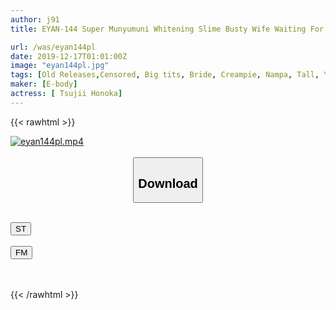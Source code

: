 ```yaml
---
author: j91
title: EYAN-144 Super Munyumuni Whitening Slime Busty Wife Waiting For Picking Up In The Valley Exposure! As It Is Raw Horny FUCK Honoka's Tall 172cm

url: /was/eyan144pl
date: 2019-12-17T01:01:00Z
image: "eyan144pl.jpg"
tags: [Old Releases,Censored, Big tits, Bride, Creampie, Nampa, Tall, Young wife]
maker: [E-body]
actress: [ Tsujii Honoka]
---
```



{{< rawhtml >}}

<div class="video" data-videoid="z7eVk9JpGbUYjAl">
    <a href="javascript:;">
        <img src="/was/eyan144pl/eyan144pl.jpg" width="WIDTH" height="HEIGHT" alt="eyan144pl.mp4" loading="lazy">
    </a>
</div>

<script type="text/javascript" src="https://j91.asia/asset/on-demand-st.js"></script>

<br>
  <link rel="stylesheet" href="https://j91.asia/asset/bs5.css">
  
  <center>
  <button class="btn btn-primary" type="button" data-bs-toggle="collapse" data-bs-target=".multi-collapse" aria-expanded="false" aria-controls="multiCollapseExample1 multiCollapseExample2"><h2>Download</h2></button></center>
</p>
<div class="row">
  <div class="col">
    <div class="collapse multi-collapse" id="multiCollapseExample1">
      <div class="card card-body">
	      	      <br>
<div class="buttons">  
<a href="https://streamtape.to/v/z7eVk9JpGbUYjAl" target="_blank"><button class="btn-hover color-3"><i class="fa fa-download"></i> ST</button></a></div>
    </div>
  </div>
</div>
  <div class="col">
    <div class="collapse multi-collapse" id="multiCollapseExample2">
      <div class="card card-body">
	      <br>
<div class="buttons">
    <a href="https://filemoon.sx/d/ch0z6ey9mwwd" target="_blank"><button class="btn-hover color-8"><i class="fa fa-download"></i> FM</button></a></div>
<br><br>
      </div>
    </div>
  </div>
</div>

{{< /rawhtml >}}